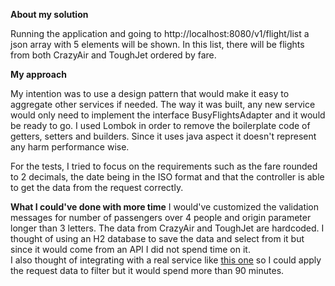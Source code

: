 **About my solution**

Running the application and going to http://localhost:8080/v1/flight/list a json array with 5 elements will be shown.
In this list, there will be flights from both CrazyAir and ToughJet ordered by fare.

**My approach**

My intention was to use a design pattern that would make it easy to aggregate other services if needed.
The way it was built, any new service would only need to implement the interface BusyFlightsAdapter and it would be ready to go.
I used Lombok in order to remove the boilerplate code of getters, setters and builders. Since it uses java aspect it doesn't represent any harm performance wise.

For the tests, I tried to focus on the requirements such as the fare rounded to 2 decimals, the date being in the ISO format and that the controller is able to get the data from the request correctly.

**What I could've done with more time**
I would've customized the validation messages for number of passengers over 4 people and origin parameter longer than 3 letters.
The data from CrazyAir and ToughJet are hardcoded.
I thought of using an H2 database to save the data and select from it but since it would come from an API I did not spend time on it.  
I also thought of integrating with a real service like [this one](https://developer.lufthansa.com/docs/read/api_basics/Building_a_Request) so I could apply the request data to filter but it would spend more than 90 minutes.
 

